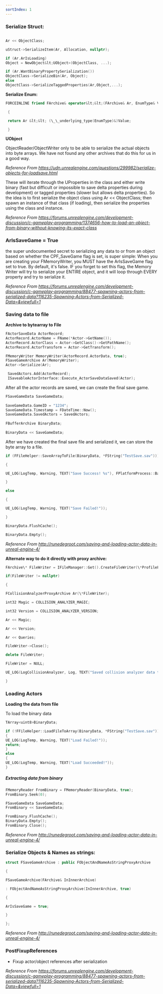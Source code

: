 ```yaml
---
sortIndex: 1
---
```


### Serialize Struct:

```cpp

Ar << ObjectClass;

uStruct->SerializeItem(Ar, Allocation, nullptr);

if (Ar.ArIsLoading)  
Object = NewObject&lt;UObject>(ObjectClass, ...);

if (Ar.WantBinaryPropertySerialization())  
ObjectClass->SerializeBin(Ar, Object);  
else  
ObjectClass->SerializeTaggedProperties(Ar,Object,...);
```
**Serialize Enum:**
```cpp
FORCEINLINE friend FArchive& operator&lt;&lt;(FArchive& Ar, EnumType& Value)

 {

 return Ar &lt;&lt; (\_\_underlying_type(EnumType)&)Value;

 }
```
**UObject**

ObjectReader/ObjectWriter only to be able to serialize the actual objects into byte arrays. We have not found any other archives that do this for us in a good way.

*Reference From <https://udn.unrealengine.com/questions/299982/serialize-objects-for-loadsave.html>*

These will iterate through the UProperties in the class and either write binary (fast but difficult or impossible to save delta properties during development) or tagged properties (slower but allows delta properties). So the idea is to first serialize the object class using Ar &lt;&lt; ObjectClass; then spawn an instance of that class (if loading), then serialize the properties using the class and instance.

*Reference From <https://forums.unrealengine.com/development-discussion/c-gameplay-programming/1374656-how-to-load-an-object-from-binary-without-knowing-its-exact-class>*

### ArIsSaveGame = True

the super undocumented <span class="underline">secret to serializing any data to or from an object based on whether the CPF_SaveGame flag is set</span>, is super simple: When you are creating your FMemoryWriter, you MUST have the ArIsSaveGame flag set to true. By default, it's false. IF you forget to set this flag, the Memory Writer will try to serialize your ENTIRE object, and it will loop through EVERY property and try to serialize it.

*Reference From <https://forums.unrealengine.com/development-discussion/c-gameplay-programming/88477-spawning-actors-from-serialized-data?116235-Spawning-Actors-from-Serialized-Data=&viewfull=1>*


### Saving data to file
**Archive to bytearray to File**
```cpp
FActorSaveData ActorRecord;
ActorRecord.ActorName = FName(*Actor->GetName());
ActorRecord.ActorClass = Actor->GetClass()->GetPathName();
ActorRecord.ActorTransform = Actor->GetTransform();

FMemoryWriter MemoryWriter(ActorRecord.ActorData, true);
FSaveGameArchive Ar(MemoryWriter);
Actor->Serialize(Ar);

 SavedActors.Add(ActorRecord);
 ISaveableActorInterface::Execute_ActorSaveDataSaved(Actor);
```

After all the actor records are saved, we can create the final save game.
```cpp
FSaveGameData SaveGameData;
 
SaveGameData.GameID = "1234";
SaveGameData.Timestamp = FDateTime::Now();
SaveGameData.SavedActors = SavedActors;
 
FBufferArchive BinaryData;
 
BinaryData << SaveGameData;
```

After we have created the final save file and serialized it, we can store the byte array to a file.

```cpp
if (FFileHelper::SaveArrayToFile(BinaryData, *FString("TestSave.sav")))

{ 

UE_LOG(LogTemp, Warning, TEXT("Save Success! %s"), FPlatformProcess::BaseDir());

}

else

{

UE_LOG(LogTemp, Warning, TEXT("Save Failed!"));

}

BinaryData.FlushCache();

BinaryData.Empty();

```

*Reference From <http://runedegroot.com/saving-and-loading-actor-data-in-unreal-engine-4/>*

**Alternate way to do it directly with proxy archive:**

```cpp
FArchive\* FileWriter = IFileManager::Get().CreateFileWriter(\*ProfileFileName);

if(FileWriter != nullptr)

{

FCollisionAnalyzerProxyArchive Ar(\*FileWriter);

int32 Magic = COLLISION_ANALYZER_MAGIC;

int32 Version = COLLISION_ANALYZER_VERSION;

Ar << Magic;

Ar << Version;

Ar << Queries;

FileWriter->Close();

delete FileWriter;

FileWriter = NULL;

UE_LOG(LogCollisionAnalyzer, Log, TEXT("Saved collision analyzer data to file '%s'."), \*ProfileFileName);

}
```

### Loading Actors
**Loading the data from file**

To load the binary data
```cpp
TArray<uint8>BinaryData;

if (!FFileHelper::LoadFileToArray(BinaryData, *FString("TestSave.sav")))
{
UE_LOG(LogTemp, Warning, TEXT("Load Failed!"));
return;
}
else
{
UE_LOG(LogTemp, Warning, TEXT("Load Succeeded!"));
}
```

##### Extracting data from binary
```cpp
FMemoryReader FromBinary = FMemoryReader(BinaryData, true);
FromBinary.Seek(0);

FSaveGameData SaveGameData;
FromBinary << SaveGameData;

FromBinary.FlushCache();
BinaryData.Empty();
FromBinary.Close();
```
*Reference From <http://runedegroot.com/saving-and-loading-actor-data-in-unreal-engine-4/>*


### Serialize Objects & Names as strings:
```cpp
struct FSaveGameArchive : public FObjectAndNameAsStringProxyArchive

{

FSaveGameArchive(FArchive& InInnerArchive)

: FObjectAndNameAsStringProxyArchive(InInnerArchive, true)

{

ArIsSaveGame = true;

}

};
```

*Reference From <http://runedegroot.com/saving-and-loading-actor-data-in-unreal-engine-4/>*


### PostFixupReferences

- Fixup actor/object references after serialization

*Reference From <https://forums.unrealengine.com/development-discussion/c-gameplay-programming/88477-spawning-actors-from-serialized-data?116235-Spawning-Actors-from-Serialized-Data=&viewfull=1>*